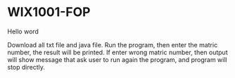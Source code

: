 # WIX1001-FOP

Hello word

Download all txt file and java file.
Run the program, then enter the matric number, the result will be printed. 
If enter wrong matric number, then output will show message that ask user to run again the program, and program will stop directly.
